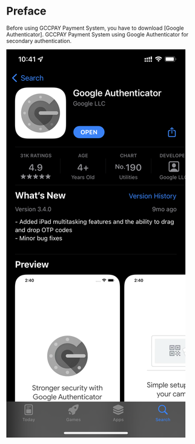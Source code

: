 # Preface

Before using GCCPAY Payment System, you have to download [Google Authenticator]. GCCPAY Payment System using Google Authenticator for secondary authentication.

![img](../_media/preface.png ':size=240px')
